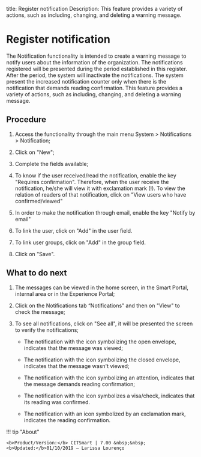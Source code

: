 title: Register notification
Description: This feature provides a variety of actions, such as including, changing, and deleting a warning message.
# Register notification

The Notification functionality is intended to create a warning message to notify users about the information of the organization.
The notifications registered will be presented during the period established in this register. After the period, the system will inactivate the notifications.
The system present the increased notification counter only when there is the notification that demands reading confirmation.
This feature provides a variety of actions, such as including, changing, and deleting a warning message.

Procedure
-------------

1.  Access the functionality through the main menu System \> Notifications \>
    Notification;

2.  Click on "New";

3.  Complete the fields available;

4.  To know if the user received/read the notification,
    enable the key "Requires confirmation". Therefore, when the user receive the
    notification, he/she will view it with exclamation mark (!). To view the relation of readers of that notification, click on
    "View users who have confirmed/viewed"
    
5.  In order to make the notification through email, enable the key "Notify by email"

6.  To link the user, click on "Add" in the user field.

7.  To link user groups, click on "Add" in the group field.

8.  Click on "Save".

What to do next
-------------------

1.  The messages can be viewed in the home screen, in the Smart Portal, internal
    area or in the Experience Portal;

2.  Click on the Notifications tab “Notifications” and then on "View" to check
    the message;

3.  To see all notifications, click on "See all", it will be presented the
    screen to verify the notifications;

    -   The notification with the icon symbolizing the open envelope, indicates that
    the message was viewed;

    -   The notification with the icon symbolizing the closed envelope, indicates
    that the message wasn't viewed;

    -   The notification with the icon symbolizing an attention, indicates that the
    message demands reading confirmation;

    -   The notification with the icon symbolizes a visa/check, indicates that its
    reading was confirmed.
    
    -   The notification with an icon symbolized by an exclamation mark, indicates the reading confirmation.
    
!!! tip "About"

    <b>Product/Version:</b> CITSmart | 7.00 &nbsp;&nbsp;
    <b>Updated:</b>01/10/2019 – Larissa Lourenço


